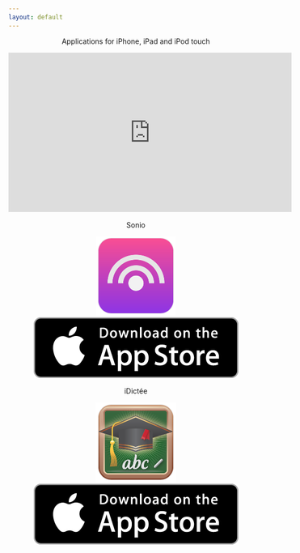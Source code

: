 ```yaml
---
layout: default
---
```

<p align="center">
Applications for iPhone, iPad and iPod touch
</p>

<p align="center">
<iframe width="560" height="315" src="https://www.youtube.com/embed/AowatUuvRz0?autoplay=1" frameborder="0" allowfullscreen></iframe>
</p>

<p align="center">
Sonio
</p>
<p  align="center" style="display: block;">
<img src="/images/Sonio-Logo.png" alt="Sonio" title="Sonio"/> 
<img src="/images/App-Store-Badge.png" alt="Download on the App Store" title="Download on the App Store"/> 
</p>


<p align="center">
iDictée
</p>
<p align="center">
<img src="/images/iDictee-Logo.png" alt="Sonio" title="Sonio" />
<img src="/images/App-Store-Badge.png" alt="Download on the App Store" title="Download on the App Store" /> 
</p>
